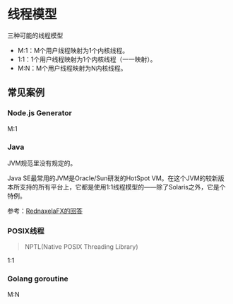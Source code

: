 # 线程模型

三种可能的线程模型

- M:1：M个用户线程映射为1个内核线程。
- 1:1：1个用户线程映射为1个内核线程（一一映射）。
- M:N：M个用户线程映射为N内核线程。

## 常见案例

### Node.js Generator

M:1

### Java

JVM规范里没有规定的。

Java SE最常用的JVM是Oracle/Sun研发的HotSpot VM。在这个JVM的较新版本所支持的所有平台上，它都是使用1:1线程模型的——除了Solaris之外，它是个特例。

参考：[RednaxelaFX的回答](https://www.zhihu.com/question/23096638/answer/29617153)

### POSIX线程

> NPTL(Native  POSIX Threading Library)

1:1

### Golang goroutine

M:N